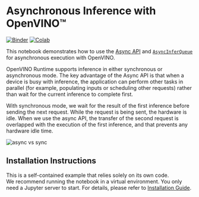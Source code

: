# Asynchronous Inference with OpenVINO™

[![Binder](https://mybinder.org/badge_logo.svg)](https://mybinder.org/v2/gh/openvinotoolkit/openvino_notebooks/HEAD?labpath=notebooks%2F115-async-api%2F115-async-api.ipynb)
[![Colab](https://colab.research.google.com/assets/colab-badge.svg)](https://colab.research.google.com/github/openvinotoolkit/openvino_notebooks/blob/main/notebooks/115-async-api/115-async-api.ipynb)


This notebook demonstrates how to use the [Async API](https://docs.openvino.ai/nightly/openvino_docs_deployment_optimization_guide_common.html) and [`AsyncInferQueue`](https://docs.openvino.ai/2024/openvino-workflow/running-inference/integrate-openvino-with-your-application/python-api-exclusives.html#asyncinferqueue) for asynchronous execution with OpenVINO.

OpenVINO Runtime supports inference in either synchronous or asynchronous mode. The key advantage of the Async API is that when a device is busy with inference, the application can perform other tasks in parallel (for example, populating inputs or scheduling other requests) rather than wait for the current inference to complete first.

With synchronous mode, we wait for the result of the first inference before sending the next request. While the request is being sent, the hardware is idle. When we use the async API, the transfer of the second request is overlapped with the execution of the first inference, and that prevents any hardware idle time. ​

![async vs sync](https://user-images.githubusercontent.com/91237924/180628033-514f4475-8a55-44a0-a22e-73aa70d8868f.png)

## Installation Instructions

This is a self-contained example that relies solely on its own code.</br>
We recommend  running the notebook in a virtual environment. You only need a Jupyter server to start.
For details, please refer to [Installation Guide](../../README.md).
